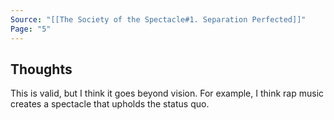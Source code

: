 ```yaml
---
Source: "[[The Society of the Spectacle#1. Separation Perfected]]"
Page: "5"
---
```

## Thoughts
This is valid, but I think it goes beyond vision. For example, I think rap music creates a spectacle that upholds the status quo.